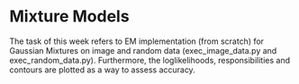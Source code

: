 # Mixture Models
The task of this week refers to EM implementation (from scratch) for Gaussian Mixtures on image and random data (exec_image_data.py and exec_random_data.py). Furthermore, the loglikelihoods, responsibilities and contours are plotted as a way to assess accuracy.
